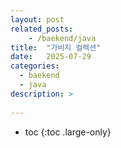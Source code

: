 ```yaml
---
layout: post
related_posts:
    - /baekend/java
title:  "가비지 컬렉션"
date:   2025-07-29
categories:
  - baekend
  - java
description: >
  
---
```

* toc
{:toc .large-only}